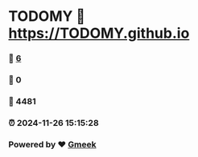 # TODOMY :link: https://TODOMY.github.io 
### :page_facing_up: [6](https://TODOMY.github.io/tag.html) 
### :speech_balloon: 0 
### :hibiscus: 4481 
### :alarm_clock: 2024-11-26 15:15:28 
### Powered by :heart: [Gmeek](https://github.com/Meekdai/Gmeek)
